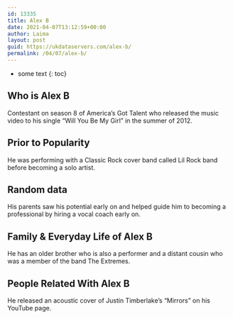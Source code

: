```yaml
---
id: 13335
title: Alex B
date: 2021-04-07T13:12:59+00:00
author: Laima
layout: post
guid: https://ukdataservers.com/alex-b/
permalink: /04/07/alex-b/
---
```


* some text
{: toc}


## Who is Alex B
                  
                  
                  
Contestant on season 8 of America&#8217;s Got Talent who released the music video to his single &#8220;Will You Be My Girl&#8221; in the summer of 2012.
                  
              
            
              
            
                
                
                
## Prior to Popularity
                  
                  
                  
He was performing with a Classic Rock cover band called Lil Rock band before becoming a solo artist.
                  
              
            
              
            
                
                
                
## Random data
                  
                  
                  
His parents saw his potential early on and helped guide him to becoming a professional by hiring a vocal coach early on.
                  
              
            
              
            
                
                
                
## Family & Everyday Life of Alex B
                  
                  
                  
He has an older brother who is also a performer and a distant cousin who was a member of the band The Extremes. 
                  
              
            
              
            
                
                
                
## People Related With Alex B
                  
                  
                  
He released an acoustic cover of Justin Timberlake&#8217;s &#8220;Mirrors&#8221; on his YouTube page. 
                  
              
            
              
            
                
              
            
              
              
            
            
              
            
          
          
          